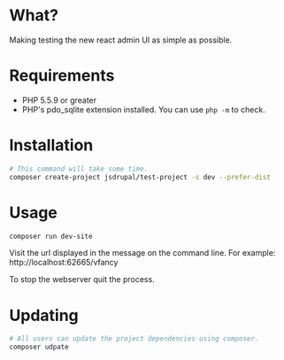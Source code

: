 # What?

Making testing the new react admin UI as simple as possible.

# Requirements
* PHP 5.5.9 or greater
* PHP's pdo_sqlite extension installed. You can use `php -m` to check.

# Installation

```sh
# This command will take some time.
composer create-project jsdrupal/test-project -s dev --prefer-dist
```

# Usage
```sh
composer run dev-site
```

Visit the url displayed in the message on the command line. For example:
http://localhost:62665/vfancy

To stop the webserver quit the process.

# Updating
```sh
# All users can update the project dependencies using composer.
composer udpate
```

